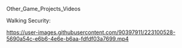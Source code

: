 Other_Game_Projects_Videos

Walking Security:

https://user-images.githubusercontent.com/90397911/223100528-5690a54c-e6b6-4e6e-b6aa-fdfdf03a7699.mp4
